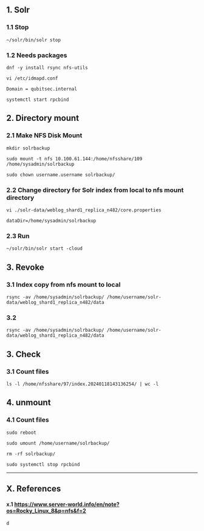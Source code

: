 ## 1. Solr

### 1.1 Stop

    ~/solr/bin/solr stop

### 1.2 Needs packages

```
dnf -y install rsync nfs-utils

vi /etc/idmapd.conf

Domain = qubitsec.internal

systemctl start rpcbind

```
## 2. Directory mount

### 2.1 Make NFS Disk Mount

    mkdir solrbackup

    sudo mount -t nfs 10.100.61.144:/home/nfsshare/109 /home/sysadmin/solrbackup

    sudo chown username.username solrbackup/

### 2.2 Change directory for Solr index from local to nfs mount directory

```
vi ./solr-data/weblog_shard1_replica_n482/core.properties

dataDir=/home/sysadmin/solrbackup

```
### 2.3 Run

    ~/solr/bin/solr start -cloud

## 3. Revoke

### 3.1 Index copy from nfs mount to local

    rsync -av /home/sysadmin/solrbackup/ /home/username/solr-data/weblog_shard1_replica_n482/data

### 3.2 

    rsync -av /home/sysadmin/solrbackup/ /home/username/solr-data/weblog_shard1_replica_n482/data

## 3. Check

### 3.1 Count files

    ls -l /home/nfsshare/97/index.20240118143136254/ | wc -l

## 4. unmount

### 4.1 Count files

    sudo reboot

    sudo umount /home/username/solrbackup/

    rm -rf solrbackup/

    sudo systemctl stop rpcbind


<hr/>

## X. References

#### x.1 https://www.server-world.info/en/note?os=Rocky_Linux_8&p=nfs&f=2


```
d
```

